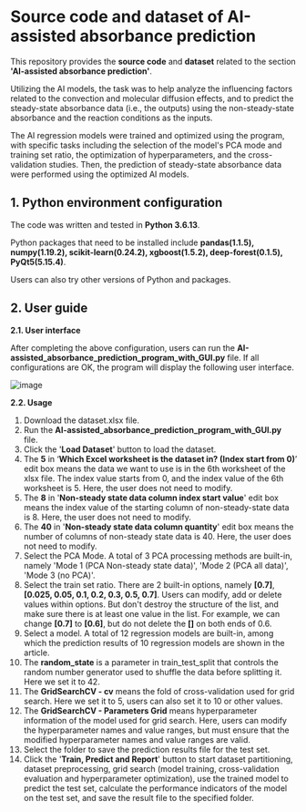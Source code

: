 # Source code and dataset of AI-assisted absorbance prediction

This repository provides the **source code** and **dataset** related to the section **'AI-assisted absorbance prediction'**.

Utilizing the AI models, the task was to help analyze the influencing factors related to the convection and molecular diffusion effects, and to predict the steady-state absorbance data (i.e., the outputs) using the non-steady-state absorbance and the reaction conditions as the inputs.

The AI regression models were trained and optimized using the program, with specific tasks including the selection of the model's PCA mode and training set ratio, the optimization of hyperparameters, and the cross-validation studies. Then, the prediction of steady-state absorbance data were performed using the optimized AI models.

## 1. Python environment configuration
The code was written and tested in **Python 3.6.13**.

Python packages that need to be installed include **pandas(1.1.5), numpy(1.19.2), scikit-learn(0.24.2), xgboost(1.5.2), deep-forest(0.1.5), PyQt5(5.15.4)**.

Users can also try other versions of Python and packages.

## 2. User guide
**2.1. User interface**

After completing the above configuration, users can run the **AI-assisted\_absorbance\_prediction\_program\_with\_GUI.py** file. If all configurations are OK, the program will display the following user interface.

![image](https://github.com/WangJianwei1991/LJM_Regression/assets/35262865/cfd24674-9355-4550-967f-a72881468453)

**2.2. Usage**

1. Download the dataset.xlsx file. 
2. Run the **AI-assisted\_absorbance\_prediction\_program\_with\_GUI.py** file.
3. Click the '**Load Dataset**' button to load the dataset.
4. The **5** in ‘**Which Excel worksheet is the dataset in? (Index start from 0)**’ edit box means the data we want to use is in the 6th worksheet of the xlsx file. The index value starts from 0, and the index value of the 6th worksheet is 5. Here, the user does not need to modify.
5. The **8** in '**Non-steady state data column index start value**' edit box means the index value of the starting column of non-steady-state data is 8. Here, the user does not need to modify.
6. The **40** in '**Non-steady state data column quantity**' edit box means the number of columns of non-steady state data is 40. Here, the user does not need to modify.
7. Select the PCA Mode. A total of 3 PCA processing methods are built-in, namely 'Mode 1 (PCA Non-steady state data)', 'Mode 2 (PCA all data)', 'Mode 3 (no PCA)'.
8. Select the train set ratio. There are 2 built-in options, namely **[0.7]**, **[0.025, 0.05, 0.1, 0.2, 0.3, 0.5, 0.7]**. Users can modify, add or delete values ​​within options. But don't destroy the structure of the list, and make sure there is at least one value in the list. For example, we can change **[0.7]** to **[0.6]**, but do not delete the **[]** on both ends of 0.6.
9. Select a model. A total of 12 regression models are built-in, among which the prediction results of 10 regression models are shown in the article.
10. The **random\_state** is a parameter in train\_test\_split that controls the random number generator used to shuffle the data before splitting it. Here we set it to 42.
11. The **GridSearchCV - cv** means the fold of cross-validation used for grid search. Here we set it to 5, users can also set it to 10 or other values.
12. The **GridSearchCV - Parameters Grid** means hyperparameter information of the model used for grid search. Here, users can modify the hyperparameter names and value ranges, but must ensure that the modified hyperparameter names and value ranges are valid.
13. Select the folder to save the prediction results file for the test set.
14. Click the '**Train, Predict and Report**' button to start dataset partitioning, dataset preprocessing, grid search (model training, cross-validation evaluation and hyperparameter optimization), use the trained model to predict the test set, calculate the performance indicators of the model on the test set, and save the result file to the specified folder.
